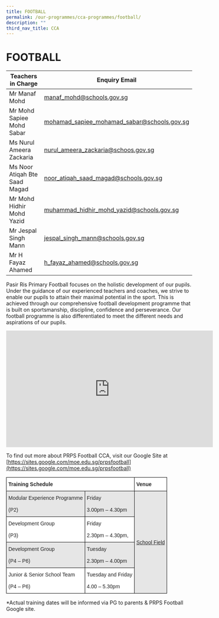 ```yaml
---
title: FOOTBALL
permalink: /our-programmes/cca-programmes/football/
description: ""
third_nav_title: CCA
---
```



# **FOOTBALL**


| Teachers in Charge | Enquiry Email | 
| -------- | -------- | 
| Mr Manaf Mohd    | manaf_mohd@schools.gov.sg    | 
|Mr Mohd Sapiee Mohd Sabar|mohamad_sapiee_mohamad_sabar@schools.gov.sg|
|Ms Nurul Ameera Zackaria|nurul_ameera_zackaria@schoos.gov.sg|
|Ms Noor Atiqah Bte Saad Magad|noor_atiqah_saad_magad@schools.gov.sg|
|Mr Mohd Hidhir Mohd Yazid|muhammad_hidhir_mohd_yazid@schools.gov.sg|
|Mr Jespal Singh Mann|jespal_singh_mann@schools.gov.sg|
|Mr H Fayaz Ahamed|h_fayaz_ahamed@schools.gov.sg|


Pasir Ris Primary Football focuses on the holistic development of our pupils. Under the guidance of our experienced teachers and coaches, we strive to enable our pupils to attain their maximal potential in the sport. This is achieved through our comprehensive football development programme that is built on sportsmanship, discipline, confidence and perseverance. Our football programme is also differentiated to meet the different needs and aspirations of our pupils.

<iframe width="560" height="315" src="https://www.youtube.com/embed/EoTYlKI5WfY" title="YouTube video player" frameborder="0" allow="accelerometer; autoplay; clipboard-write; encrypted-media; gyroscope; picture-in-picture; web-share" allowfullscreen></iframe>

To find out more about PRPS Football CCA, visit our Google Site at [https://sites.google.com/moe.edu.sg/prpsfootball](https://sites.google.com/moe.edu.sg/prpsfootball)







<table style="border-collapse:collapse;border-spacing:0" class="tg"><thead><tr><th style="background-color:#FFF;border-color:#000000;border-style:solid;border-width:1px;color:#222;font-family:Arial, sans-serif;font-size:14px;font-weight:bold;overflow:hidden;padding:10px 5px;text-align:left;vertical-align:top;word-break:normal" colspan="2"><span style="font-weight:bold">Training Schedule</span></th><th style="background-color:#FFF;border-color:#000000;border-style:solid;border-width:1px;color:#222;font-family:Arial, sans-serif;font-size:14px;font-weight:bold;overflow:hidden;padding:10px 5px;text-align:left;vertical-align:top;word-break:normal"><span style="font-weight:bold">Venue</span></th></tr></thead><tbody><tr><td style="background-color:#E6E6E6;border-color:#000000;border-style:solid;border-width:1px;color:#222;font-family:Arial, sans-serif;font-size:14px;overflow:hidden;padding:10px 5px;text-align:left;vertical-align:middle;word-break:normal">Modular Experience Programme<br><br>(P2)</td><td style="background-color:#E6E6E6;border-color:#000000;border-style:solid;border-width:1px;color:#222;font-family:Arial, sans-serif;font-size:14px;overflow:hidden;padding:10px 5px;text-align:left;vertical-align:middle;word-break:normal">Friday<br><br>3.00pm – 4.30pm</td><td style="background-color:#E6E6E6;border-color:#000000;border-style:solid;border-width:1px;color:#222;font-family:Arial, sans-serif;font-size:14px;overflow:hidden;padding:10px 5px;text-align:left;text-decoration:underline;vertical-align:middle;word-break:normal" rowspan="4">School Field</td></tr><tr><td style="background-color:#FFF;border-color:black;border-style:solid;border-width:1px;color:#222;font-family:Arial, sans-serif;font-size:14px;overflow:hidden;padding:10px 5px;text-align:left;vertical-align:middle;word-break:normal">Development Group<br><br>(P3)</td><td style="background-color:#FFF;border-color:black;border-style:solid;border-width:1px;color:#222;font-family:Arial, sans-serif;font-size:14px;overflow:hidden;padding:10px 5px;text-align:left;vertical-align:middle;word-break:normal">Friday<br><br>2.30pm – 4.30pm,</td></tr><tr><td style="background-color:#E6E6E6;border-color:black;border-style:solid;border-width:1px;color:#222;font-family:Arial, sans-serif;font-size:14px;overflow:hidden;padding:10px 5px;text-align:left;vertical-align:middle;word-break:normal">Development Group<br><br>(P4 – P6)</td><td style="background-color:#E6E6E6;border-color:black;border-style:solid;border-width:1px;color:#222;font-family:Arial, sans-serif;font-size:14px;overflow:hidden;padding:10px 5px;text-align:left;vertical-align:middle;word-break:normal">Tuesday<br><br>2.30pm – 4.00pm</td></tr><tr><td style="background-color:#FFF;border-color:black;border-style:solid;border-width:1px;color:#222;font-family:Arial, sans-serif;font-size:14px;overflow:hidden;padding:10px 5px;text-align:left;vertical-align:middle;word-break:normal">Junior &amp; Senior School Team<br><br>(P4 – P6)</td><td style="background-color:#FFF;border-color:black;border-style:solid;border-width:1px;color:#222;font-family:Arial, sans-serif;font-size:14px;overflow:hidden;padding:10px 5px;text-align:left;vertical-align:middle;word-break:normal">Tuesday and Friday<br><br>4.00 – 5.30pm</td></tr></tbody></table>

\*Actual training dates will be informed via PG to parents & PRPS Football Google site.